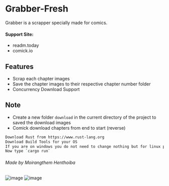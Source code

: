 # Grabber-Fresh

Grabber is a scrapper specially made for comics.

#### Support Site:
- readm.today
- comick.io

## Features

- Scrap each chapter images
- Save the chapter images to their respective chapter number folder
- Concurrency Download Support

## Note
- Create a new folder `download` in the current directory of the project to saved the download images
- Comick download chapters from end to start (reverse)


```sh
Download Rust from https://www.rust-lang.org
Download Build Tools for your OS
If you are on windows you do not need to change nothing but for linux please check the directory scrapping
Now type `cargo run`
```


###### Made by Moirangthem Henthoiba
![image](https://github.com/hitmanbuzz/grabber_fresh/assets/111609721/98e2370a-e28c-4ae0-bdda-0d662b9bbe4a)
![image](https://github.com/hitmanbuzz/grabber_fresh/assets/111609721/7b5579d6-725e-4c7f-875c-d9fcc9afd000)
